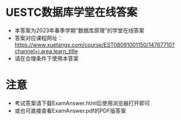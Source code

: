 # UESTC数据库学堂在线答案
- 本答案为2023年春季学期“数据库原理”的学堂在线答案
- 答案对应课程网址：https://www.xuetangx.com/course/EST08091001150/14767710?channel=i.area.learn_title
- 请在合理条件下使用本答案

# 注意
- 考试答案请下载ExamAnswer.html后使用浏览器打开即可
- 或也可直接查看ExamAnswer.pdf的PDF版答案